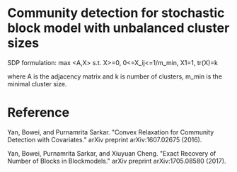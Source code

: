 # Community detection for stochastic block model with unbalanced cluster sizes

SDP formulation:
max <A,X>
s.t. X>=0, 0<=X_ij<=1/m_min, X1=1, tr(X)=k

where A is the adjacency matrix and k is number of clusters, m_min is the minimal cluster size.

# Reference
Yan, Bowei, and Purnamrita Sarkar. "Convex Relaxation for Community Detection with Covariates." arXiv preprint arXiv:1607.02675 (2016).

Yan, Bowei, Purnamrita Sarkar, and Xiuyuan Cheng. "Exact Recovery of Number of Blocks in Blockmodels." arXiv preprint arXiv:1705.08580 (2017).
